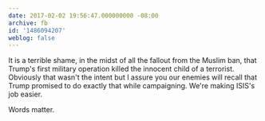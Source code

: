 ```yaml
---
date: 2017-02-02 19:56:47.000000000 -08:00
archive: fb
id: '1486094207'
weblog: false
---
```


It is a terrible shame, in the midst of all the fallout from the Muslim ban, that Trump's first military operation killed the innocent child of a terrorist. Obviously that wasn't the intent but I assure you our enemies will recall that Trump promised to do exactly that while campaigning. We're making ISIS's job easier. 

Words matter.
